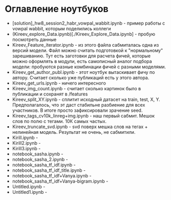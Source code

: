 # Оглавление ноутбуков

- [solution]_hw8_session2_habr_vowpal_wabbit.ipynb - пример работы с vowpal wabbit, которым поделились коллеги
- (Kireev_explore_Data.ipynb)[./Kireev_Explore_Data.ipynb] - пробую посмотреть данные
- Kireev_Feature_iterator.ipynb - из этого файла сабмиталась одна из версий модели. Файл можно считать подготовкой к "нормальному" зарешиванию. Тут есть заготовки для расчета фичей, которые можно оформлять в модули, есть самописный аналог подбора модели: пробуются разные комбинации фичей с разными моделями.
- Kireev_get_author_publ.ipynb - этот ноутбук вытаскивает фичу по автору. Считает сколько уже публикаций есть у этого автора.
- Kireev_get_urls.ipynb - ничего интересного 
- Kireev_img_count.ipynb - считает сколько картинок было в публикации и сохранят в /features
- Kireev_split_XY.ipynb - сплитит исходный датасет на train, test, X, Y. Предполагалось, что эт даст стабильне разбиение для всех участников. В итоге просто зафиксировали зрачение seed.
- Kireev_tags_cv10k_linreg+img.ipynb - наш первый сабмит. Мешок слов по полю с тегами. 10К самых частых. 
- Kireev_truncate_svd.ipynb - svd поверх мешка слов на тегах + нелинейная модель. Результат не очень, не сабмитили.
- Kirill.ipynb - 
- Kirill2.ipynb - 
- Kirill3.ipynb - 
- notebook_sasha.ipynb - 
- notebook_sasha_2.ipynb - 
- notebook_sasha_tf_idf.ipynb - 
- notebook_sasha_tf_idf_title.ipynb - 
- notebook_sasha_tf_idf+Vanya.ipynb - 
- notebook_sasha_tf_idf+Vanya-bigram.ipynb - 
- Untitled.ipynb - 
- Untitled1.ipynb - 
